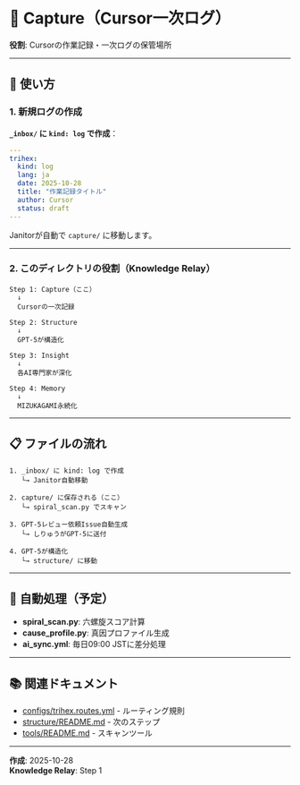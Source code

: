 # 📝 Capture（Cursor一次ログ）

**役割**: Cursorの作業記録・一次ログの保管場所

---

## 🎯 使い方

### 1. 新規ログの作成

**`_inbox/` に `kind: log` で作成**：

```yaml
---
trihex:
  kind: log
  lang: ja
  date: 2025-10-28
  title: "作業記録タイトル"
  author: Cursor
  status: draft
---
```

Janitorが自動で `capture/` に移動します。

---

### 2. このディレクトリの役割（Knowledge Relay）

```
Step 1: Capture（ここ）
  ↓
  Cursorの一次記録
  
Step 2: Structure
  ↓
  GPT-5が構造化
  
Step 3: Insight
  ↓
  各AI専門家が深化
  
Step 4: Memory
  ↓
  MIZUKAGAMI永続化
```

---

## 📋 ファイルの流れ

```
1. _inbox/ に kind: log で作成
   └→ Janitor自動移動
   
2. capture/ に保存される（ここ）
   └→ spiral_scan.py でスキャン
   
3. GPT-5レビュー依頼Issue自動生成
   └→ しりゅうがGPT-5に送付
   
4. GPT-5が構造化
   └→ structure/ に移動
```

---

## 🔧 自動処理（予定）

- **spiral_scan.py**: 六螺旋スコア計算
- **cause_profile.py**: 真因プロファイル生成
- **ai_sync.yml**: 毎日09:00 JSTに差分処理

---

## 📚 関連ドキュメント

- [configs/trihex.routes.yml](../configs/trihex.routes.yml) - ルーティング規則
- [structure/README.md](../structure/README.md) - 次のステップ
- [tools/README.md](../tools/README.md) - スキャンツール

---

**作成**: 2025-10-28  
**Knowledge Relay**: Step 1

